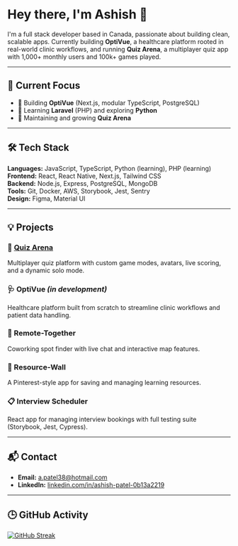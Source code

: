 # Hey there, I'm Ashish 👋

I'm a full stack developer based in Canada, passionate about building clean, scalable apps. Currently building **OptiVue**, a healthcare platform rooted in real-world clinic workflows, and running **Quiz Arena**, a multiplayer quiz app with 1,000+ monthly users and 100k+ games played.

---

## 🔭 Current Focus

- 🧪 Building **OptiVue** (Next.js, modular TypeScript, PostgreSQL)
- 🧠 Learning **Laravel** (PHP) and exploring **Python**
- 📱 Maintaining and growing **Quiz Arena**

---

## 🛠️ Tech Stack

**Languages:** JavaScript, TypeScript, Python (learning), PHP (learning)  
**Frontend:** React, React Native, Next.js, Tailwind CSS  
**Backend:** Node.js, Express, PostgreSQL, MongoDB  
**Tools:** Git, Docker, AWS, Storybook, Jest, Sentry  
**Design:** Figma, Material UI

---

## 💡 Projects

### 🧠 [Quiz Arena](https://linktr.ee/quizarena)
Multiplayer quiz platform with custom game modes, avatars, live scoring, and a dynamic solo mode.

### 🩺 OptiVue *(in development)*
Healthcare platform built from scratch to streamline clinic workflows and patient data handling.

### 📍 Remote-Together
Coworking spot finder with live chat and interactive map features.

### 📌 Resource-Wall
A Pinterest-style app for saving and managing learning resources.

### 📋 Interview Scheduler
React app for managing interview bookings with full testing suite (Storybook, Jest, Cypress).

---

## 📬 Contact

- **Email:** [a.patel38@hotmail.com](mailto:a.patel38@hotmail.com)  
- **LinkedIn:** [linkedin.com/in/ashish-patel-0b13a2219](https://www.linkedin.com/in/ashish-patel-0b13a2219)

---

## 🕒 GitHub Activity

[![GitHub Streak](https://streak-stats.demolab.com?user=apatel924&theme=dark&hide_border=true)](https://git.io/streak-stats)
